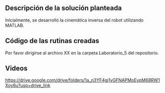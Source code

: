 ## Descripción de la solución planteada

Inicialmente, se desarrolló la cinemática inversa del robot utilizando MATLAB.


## Código de las rutinas creadas

Por favor dirigirse al archivo XX en la carpeta Laboratorio_5 del repositorio.


## Videos

https://drive.google.com/drive/folders/1a_n3YF4gj1yGFNAPMoEypM68RW1Xoy6u?usp=drive_link
